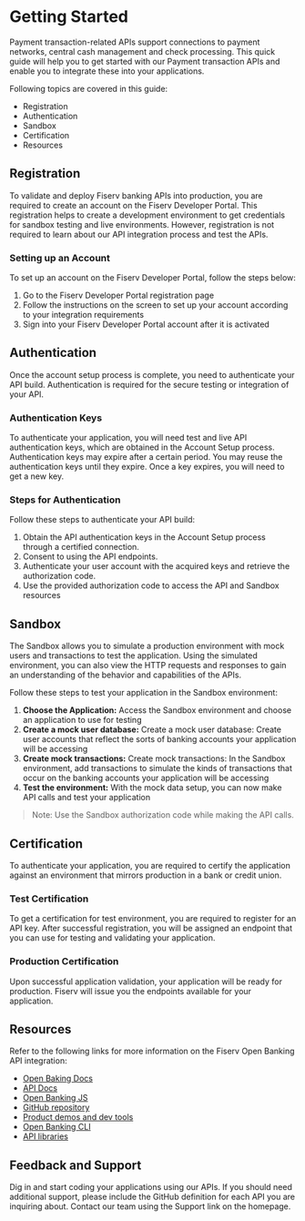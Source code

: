 # Getting Started

Payment transaction-related APIs support connections to payment networks, central cash management and check processing. This quick guide will help you to get started with our Payment transaction APIs and enable you to integrate these into your applications.

Following topics are covered in this guide:
* Registration
* Authentication
* Sandbox
* Certification
* Resources

## Registration

To validate and deploy Fiserv banking APIs into production, you are required to create an account on the Fiserv Developer Portal. This registration helps to create a development environment to get credentials for sandbox testing and live environments. However, registration is not required to learn about our API integration process and test the APIs.

### Setting up an Account

To set up an account on the Fiserv Developer Portal, follow the steps below:
1.	Go to the Fiserv Developer Portal registration page
2.	Follow the instructions on the screen to set up your account according to your integration requirements
3.	Sign into your Fiserv Developer Portal account after it is activated

## Authentication

Once the account setup process is complete, you need to authenticate your API build. Authentication is required for the secure testing or integration of your API. 

### Authentication Keys

To authenticate your application, you will need test and live API authentication keys, which are obtained in the Account Setup process. Authentication keys may expire after a certain period. You may reuse the authentication keys until they expire. Once a key expires, you will need to get a new key.

### Steps for Authentication 

Follow these steps to authenticate your API build:
1.	Obtain the API authentication keys in the Account Setup process through a certified connection.
2.	Consent to using the API endpoints.
3.	Authenticate your user account with the acquired keys and retrieve the authorization code.
4.	Use the provided authorization code to access the API and Sandbox resources

## Sandbox

The Sandbox allows you to simulate a production environment with mock users and transactions to test the application. Using the simulated environment, you can also view the HTTP requests and responses to gain an understanding of the behavior and capabilities of the APIs. 

Follow these steps to test your application in the Sandbox environment:
1.	**Choose the Application:** Access the Sandbox environment and choose an application to use for testing
2.	**Create a mock user database:** Create a mock user database: Create user accounts that reflect the sorts of banking accounts your application will be accessing
3.	**Create mock transactions:** Create mock transactions: In the Sandbox environment, add transactions to simulate the kinds of transactions that occur on the banking accounts your application will be accessing
4.	**Test the environment:** With the mock data setup, you can now make API calls and test your application

> Note: Use the Sandbox authorization code while making the API calls.

## Certification

To authenticate your application, you are required to certify the application against an environment that mirrors production in a bank or credit union.

### Test Certification 

To get a certification for test environment, you are required to register for an API key. After successful registration, you will be assigned an endpoint that you can use for testing and validating your application.

### Production Certification

Upon successful application validation, your application will be ready for production.  Fiserv will issue you the endpoints available for your application. 

## Resources

Refer to the following links for more information on the Fiserv Open Banking API integration:

* [Open Baking Docs](https://dev.fiserv.com/openBanking/docs)
* [API Docs](https://dev.fiserv.com/openBanking/docs/api) 
* [Open Banking JS](https://dev.fiserv.com/openBanking/docs/js)
* [GitHub repository](https://github.com/openBanking) 
* [Product demos and dev tools](https://openBanking.dev/) 
* [Open Banking CLI](https://dev.fiserv.com/openBanking/docs/openBanking-cli) 
* [API libraries](http://swaggerhub.onefiserv.net/)


## Feedback and Support


Dig in and start coding your applications using our APIs. If you should need additional support, please include the GitHub definition for each API you are inquiring about. Contact our team using the Support link on the homepage.
